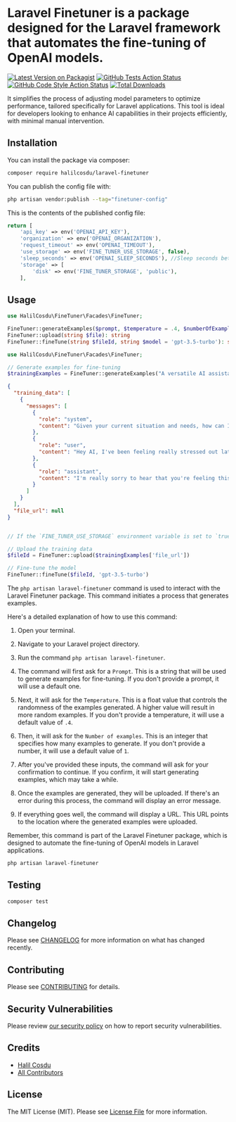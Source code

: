 # Laravel Finetuner is a package designed for the Laravel framework that automates the fine-tuning of OpenAI models.

[![Latest Version on Packagist](https://img.shields.io/packagist/v/halilcosdu/laravel-finetuner.svg?style=flat-square)](https://packagist.org/packages/halilcosdu/laravel-finetuner)
[![GitHub Tests Action Status](https://img.shields.io/github/actions/workflow/status/halilcosdu/laravel-finetuner/run-tests.yml?branch=main&label=tests&style=flat-square)](https://github.com/halilcosdu/laravel-finetuner/actions?query=workflow%3Arun-tests+branch%3Amain)
[![GitHub Code Style Action Status](https://img.shields.io/github/actions/workflow/status/halilcosdu/laravel-finetuner/fix-php-code-style-issues.yml?branch=main&label=code%20style&style=flat-square)](https://github.com/halilcosdu/laravel-finetuner/actions?query=workflow%3A"Fix+PHP+code+style+issues"+branch%3Amain)
[![Total Downloads](https://img.shields.io/packagist/dt/halilcosdu/laravel-finetuner.svg?style=flat-square)](https://packagist.org/packages/halilcosdu/laravel-finetuner)

It simplifies the process of adjusting model parameters to optimize performance, tailored specifically for Laravel applications. This tool is ideal for developers looking to enhance AI capabilities in their projects efficiently, with minimal manual intervention.
## Installation

You can install the package via composer:

```bash
composer require halilcosdu/laravel-finetuner
```

You can publish the config file with:

```bash
php artisan vendor:publish --tag="finetuner-config"
```

This is the contents of the published config file:

```php
return [
    'api_key' => env('OPENAI_API_KEY'),
    'organization' => env('OPENAI_ORGANIZATION'),
    'request_timeout' => env('OPENAI_TIMEOUT'),
    'use_storage' => env('FINE_TUNER_USE_STORAGE', false),
    'sleep_seconds' => env('OPENAI_SLEEP_SECONDS'), //Sleep seconds between requests default .1
    'storage' => [
        'disk' => env('FINE_TUNER_STORAGE', 'public'),
    ],
```

## Usage

```php
use HalilCosdu\FineTuner\Facades\FineTuner;

FineTuner::generateExamples($prompt, $temperature = .4, $numberOfExamples = 2): array
FineTuner::upload(string $file): string
FineTuner::fineTune(string $fileId, string $model = 'gpt-3.5-turbo'): string
```
```php
use HalilCosdu\FineTuner\Facades\FineTuner;

// Generate examples for fine-tuning
$trainingExamples = FineTuner::generateExamples("A versatile AI assistant designed to provide personalized support across all aspects of life, from physical health and mental wellness to emotional well-being, adapting its guidance to the user's unique situation and needs. It offers practical advice, empathetic support, and proactive reminders, all while ensuring privacy and security, and continuously evolving through feedback and research.")

```
```json
{
  "training_data": [
    {
      "messages": [
        {
          "role": "system",
          "content": "Given your current situation and needs, how can I assist you today?"
        },
        {
          "role": "user",
          "content": "Hey AI, I've been feeling really stressed out lately because of work. Any advice on how I can manage this better?"
        },
        {
          "role": "assistant",
          "content": "I'm really sorry to hear that you're feeling this way, but please know that it's okay to feel stressed. Here are a few suggestions that might help:\n\n1. Mindfulness and Relaxation: Try techniques like deep breathing, meditation, or yoga. They can help you to stay calm and focused.\n\n2. Time Management: Prioritize your tasks and break them down into manageable chunks. Remember, it's okay to say no to tasks that are not a priority.\n\n3. Physical Activity: Regular exercise can help reduce stress levels. Even a short walk can make a difference.\n\n4. Connect with Others: Talk to someone you trust about your stress. It can often help to share what you're experiencing.\n\n5. Professional Help: If your stress continues or leads to feelings of despair, it might be helpful to speak with a mental health professional.\n\nRemember, everyone experiences stress differently and different techniques work for different people. It's important to find what works best for you."
        }
      ]
    }
  ],
  "file_url": null
}
```

```php

// If the `FINE_TUNER_USE_STORAGE` environment variable is set to `true`, the `file_url` will be returned for the upload function. Alternatively, you can create your own training `.jsonl` file using the `training_data`.

// Upload the training data
$fileId = FineTuner::upload($trainingExamples['file_url'])

// Fine-tune the model
FineTuner::fineTune($fileId, 'gpt-3.5-turbo')
```

The `php artisan laravel-finetuner` command is used to interact with the Laravel Finetuner package. This command initiates a process that generates examples.

Here's a detailed explanation of how to use this command:

1. Open your terminal.

2. Navigate to your Laravel project directory.

3. Run the command `php artisan laravel-finetuner`.

4. The command will first ask for a `Prompt`. This is a string that will be used to generate examples for fine-tuning. If you don't provide a prompt, it will use a default one.

5. Next, it will ask for the `Temperature`. This is a float value that controls the randomness of the examples generated. A higher value will result in more random examples. If you don't provide a temperature, it will use a default value of `.4`.

6. Then, it will ask for the `Number of examples`. This is an integer that specifies how many examples to generate. If you don't provide a number, it will use a default value of `1`.

7. After you've provided these inputs, the command will ask for your confirmation to continue. If you confirm, it will start generating examples, which may take a while.

8. Once the examples are generated, they will be uploaded. If there's an error during this process, the command will display an error message.

9. If everything goes well, the command will display a URL. This URL points to the location where the generated examples were uploaded.

Remember, this command is part of the Laravel Finetuner package, which is designed to automate the fine-tuning of OpenAI models in Laravel applications.

```php
php artisan laravel-finetuner
```

## Testing

```bash
composer test
```

## Changelog

Please see [CHANGELOG](CHANGELOG.md) for more information on what has changed recently.

## Contributing

Please see [CONTRIBUTING](CONTRIBUTING.md) for details.

## Security Vulnerabilities

Please review [our security policy](../../security/policy) on how to report security vulnerabilities.

## Credits

- [Halil Cosdu](https://github.com/halilcosdu)
- [All Contributors](../../contributors)

## License

The MIT License (MIT). Please see [License File](LICENSE.md) for more information.
